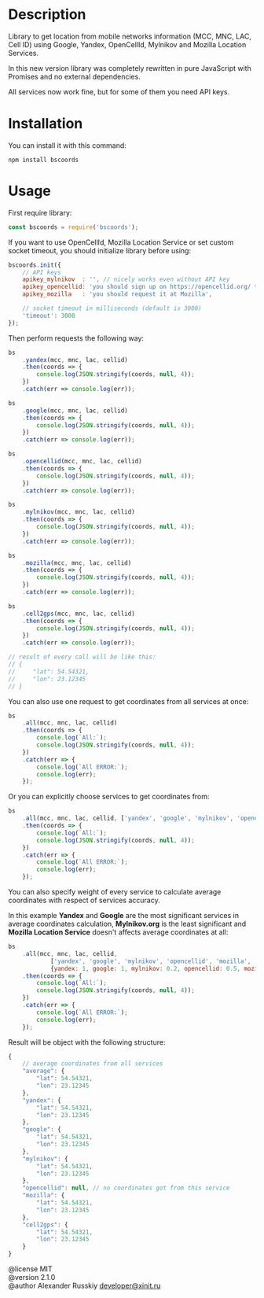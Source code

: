 # Description

Library to get location from mobile networks information (MCC, MNC, LAC,
Cell ID) using Google, Yandex, OpenCellId, Mylnikov and Mozilla Location
Services.

In this new version library was completely rewritten in pure JavaScript with
Promises and no external dependencies.

All services now work fine, but for some of them you need API keys.


# Installation

You can install it with this command:

    npm install bscoords


# Usage

First require library:

```JavaScript
const bscoords = require('bscoords');
```

If you want to use OpenCellId, Mozilla Location Service or set custom socket
timeout, you should initialize library before using:

```JavaScript
bscoords.init({
    // API keys
    apikey_mylnikov  : '', // nicely works even without API key
    apikey_opencellid: 'you should sign up on https://opencellid.org/ to get this',
    apikey_mozilla   : 'you should request it at Mozilla',

    // socket timeout in milliseconds (default is 3000)
    'timeout': 3000
});
```


Then perform requests the following way:

```JavaScript
bs
    .yandex(mcc, mnc, lac, cellid)
    .then(coords => {
        console.log(JSON.stringify(coords, null, 4));
    })
    .catch(err => console.log(err));

bs
    .google(mcc, mnc, lac, cellid)
    .then(coords => {
        console.log(JSON.stringify(coords, null, 4));
    })
    .catch(err => console.log(err));

bs
    .opencellid(mcc, mnc, lac, cellid)
    .then(coords => {
        console.log(JSON.stringify(coords, null, 4));
    })
    .catch(err => console.log(err));

bs
    .mylnikov(mcc, mnc, lac, cellid)
    .then(coords => {
        console.log(JSON.stringify(coords, null, 4));
    })
    .catch(err => console.log(err));

bs
    .mozilla(mcc, mnc, lac, cellid)
    .then(coords => {
        console.log(JSON.stringify(coords, null, 4));
    })
    .catch(err => console.log(err));

bs
    .cell2gps(mcc, mnc, lac, cellid)
    .then(coords => {
        console.log(JSON.stringify(coords, null, 4));
    })
    .catch(err => console.log(err));

// result of every call will be like this:
// {
//     "lat": 54.54321,
//     "lon": 23.12345
// }
```


You can also use one request to get coordinates from all services at once:

```JavaScript
bs
    .all(mcc, mnc, lac, cellid)
    .then(coords => {
        console.log(`All:`);
        console.log(JSON.stringify(coords, null, 4));
    })
    .catch(err => {
        console.log(`All ERROR:`);
        console.log(err);
    });
```


Or you can explicitly choose services to get coordinates from:

```JavaScript
bs
    .all(mcc, mnc, lac, cellid, ['yandex', 'google', 'mylnikov', 'opencellid', 'mozilla', 'cell2gps'])
    .then(coords => {
        console.log(`All:`);
        console.log(JSON.stringify(coords, null, 4));
    })
    .catch(err => {
        console.log(`All ERROR:`);
        console.log(err);
    });
```

You can also specify weight of every service to calculate average coordinates
with respect of services accuracy.

In this example **Yandex** and **Google** are the most significant services in
average coordinates calculation, **Mylnikov.org** is the least significant and
**Mozilla Location Service** doesn't affects average coordinates at all:

```JavaScript
bs
    .all(mcc, mnc, lac, cellid,
            ['yandex', 'google', 'mylnikov', 'opencellid', 'mozilla', 'cell2gps'],
            {yandex: 1, google: 1, mylnikov: 0.2, opencellid: 0.5, mozilla: 0, cell2gps: 1})
    .then(coords => {
        console.log(`All:`);
        console.log(JSON.stringify(coords, null, 4));
    })
    .catch(err => {
        console.log(`All ERROR:`);
        console.log(err);
    });
```


Result will be object with the following structure:

```JavaScript
{
    // average coordinates from all services
    "average": {
        "lat": 54.54321,
        "lon": 23.12345
    },
    "yandex": {
        "lat": 54.54321,
        "lon": 23.12345
    },
    "google": {
        "lat": 54.54321,
        "lon": 23.12345
    },
    "mylnikov": {
        "lat": 54.54321,
        "lon": 23.12345
    },
    "opencellid": null, // no coordinates got from this service
    "mozilla": {
        "lat": 54.54321,
        "lon": 23.12345
    },
    "cell2gps": {
        "lat": 54.54321,
        "lon": 23.12345
    }
}
```


@license MIT \
@version 2.1.0 \
@author Alexander Russkiy <developer@xinit.ru>
